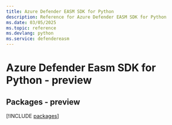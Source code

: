 ```yaml
---
title: Azure Defender EASM SDK for Python
description: Reference for Azure Defender EASM SDK for Python
ms.date: 03/05/2025
ms.topic: reference
ms.devlang: python
ms.service: defendereasm
---
```

# Azure Defender Easm SDK for Python - preview
## Packages - preview
[!INCLUDE [packages](defender-easm-index.md)]